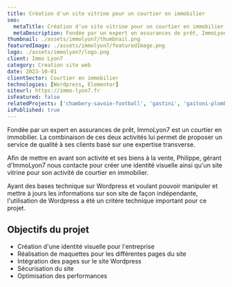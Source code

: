 ```yaml
---
title: Création d'un site vitrine pour un courtier en immobilier
seo:
  metaTitle: Création d'un site vitrine pour un courtier en immobilier | Digit Alp
  metaDescription: Fondée par un expert en assurances de prêt, ImmoLyon7 est un courtier en immobilier. La combinaison de ces deux activités lui permet de proposer un service de qualité à ses clients.
thumbnail: ./assets/immolyon7/thumbnail.png
featuredImage: ./assets/immolyon7/featuredImage.png
logo: ./assets/immolyon7/logo.png
client: Immo Lyon7
category: Creation site web
date: 2023-10-01
clientSector: Courtier en immobilier
technologies: [Wordpress, Elementor]
siteurl: https://immo-lyon7.fr
isFeatured: false
relatedProjects: ['chambery-savoie-football', 'gastini', 'gaitoni-plomberie']
isPublished: true
---
```


Fondée par un expert en assurances de prêt, ImmoLyon7 est un courtier en immobilier. La combinaison de ces deux activités lui permet de proposer un service de qualité à ses clients basé sur une expertise transverse.

Afin de mettre en avant son activité et ses biens à la vente, Philippe, gérant d'ImmoLyon7 nous contacte pour créer une identité visuelle ainsi qu'un site vitrine pour son activité de courtier en immobilier.

Ayant des bases technique sur Wordpress et voulant pouvoir manipuler et mettre à jours les informations sur son site de façon indépendante, l'utilisation de Wordpress a été un critère technique important pour ce projet.

## Objectifs du projet

- Création d'une identité visuelle pour l'entreprise
- Réalisation de maquettes pour les différentes pages du site
- Intégration des pages sur le site Wordpress
- Sécurisation du site
- Optimisation des performances
